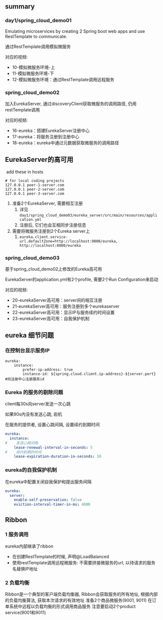 ## summary

### day1/spring_cloud_demo01

Emulating microservices by creating 2 Spring boot web apps and use RestTemplate to communicate.

通过RestTemplate调用模拟微服务

对应的视频: 

- 10-模拟微服务环境-上
- 11-模拟微服务环境-下
- 12-模拟微服务环境：通过RestTemplate调用远程服务

### spring_cloud_demo02

加入EurekaServer, 通过discoveryClient获取微服务的调用路径, 仍用restTemplate调用

对应的视频: 

- 16-eureka：搭建EurekaServer注册中心
- 17-eureka：将服务注册到注册中心
- 18-eureka：eureka中通过元数据获取微服务的调用路径

## EurekaServer的高可用

​	add these in hosts

```
# for local coding projects
127.0.0.1 peer-1-server.com
127.0.0.1 peer-2-server.com
127.0.0.1 peer-3-server.com
```



1. 准备2个EurekaServer, 需要相互注册
   1. 详见`day1/spring_cloud_demo03/eureka_server/src/main/resources/application.yml`
   2. 注册后, 它们也会互相同步注册信息
2. 需要将微服务注册到2个Eureka server上
   1. `eureka.client.service-url.defaultZone=http://localhost:9000/eureka, http://localhost:8000/eureka`

### spring_cloud_demo03

基于spring_cloud_demo02上修改的Eureka高可用 

EurekaServer的application.yml有2个profile, 需要2个Run Configuration来启动

对应的视频:

- 20-eurekaServer高可用：server间的相互注册
- 21-eurekaServer高可用：服务注册到多个eurekaserver
- 22-eurekaServer高可用：显示IP与服务续约时间设置
- 23-eurekaServer高可用：自我保护机制

## eureka 细节问题

### 在控制台显示服务IP

```
eureka:
	instance:
		prefer-ip-address: true
		instance-id: ${spring.cloud.client.ip-address}-${server.port} #向注册中心注册服务id
```

### Eureka 的服务的剔除问题

client每30s向server发送一次心跳

如果90s内没有发送心跳, 宕机

在服务的提供者, 设置心跳间隔, 设置续约到期时间

```yaml
eureka:
  instance:
#    发送心跳间隔
    lease-renewal-interval-in-seconds: 5
#    续约到期的时间
    lease-expiration-duration-in-seconds: 10
```



### eureka的自我保护机制

在eureka中配置关闭自我保护和提出服务间隔

```yaml
eureka:
  server:
    enable-self-preservation: false
    eviction-interval-timer-in-ms: 4000
```

## Ribbon

### 1 服务调用

eureka内部继承了ribbon

- 在创建RestTemplate的时候, 声明@LoadBalanced
- 使用restTemplate调用远程微服务: 不需要拼接微服务的url, 以待请求的服务名替换IP地址


### 2 负载均衡

Ribbon是一个典型的客户端负载均衡器, Ribbon会获取服务的所有地址, 根据内部的负载均衡算法, 获取本次请求的有效地址
准备2个商品微服务(9001, 9011)
在订单系统中远程以负载均衡的形式调用商品服务
注意要启动2个product service(9001和9011)


